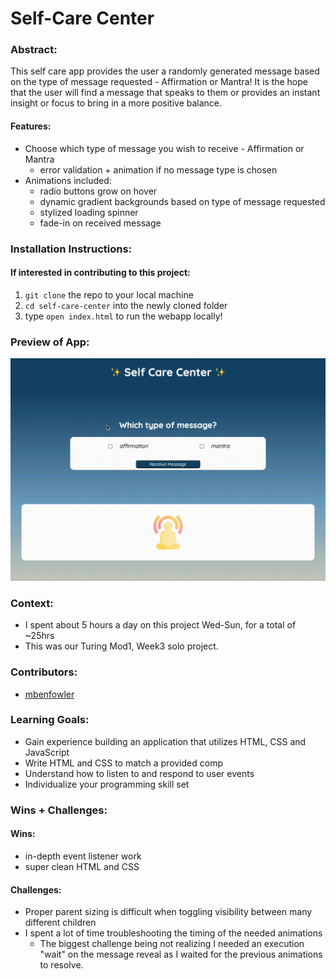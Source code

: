 # Self-Care Center 
### Abstract:
[//]: <> (Briefly describe what you built and its features. What problem is the app solving? How does this application solve that problem?)
This self care app provides the user a randomly generated message based on the type of message requested - Affirmation or Mantra! It is the hope that the user will find a message that speaks to them or provides an instant insight or focus to bring in a more positive balance.

#### Features:
- Choose which type of message you wish to receive - Affirmation or Mantra
    - error validation + animation if no message type is chosen
- Animations included:
    - radio buttons grow on hover
    - dynamic gradient backgrounds based on type of message requested
    - stylized loading spinner
    - fade-in on received message

### Installation Instructions:
[//]: <> (What steps does a person have to take to get your app cloned down and running?)
#### If interested in contributing to this project:
1. `git clone` the repo to your local machine
2. `cd self-care-center` into the newly cloned folder
3. type `open index.html` to run the webapp locally!

### Preview of App:
[//]: <> (Provide ONE gif or screenshot of your application - choose the "coolest" piece of functionality to show off.)
![self care demo gif](./assets/self-care-demo.gif)

### Context:
[//]: <> (Give some context for the project here. How long did you have to work on it? How far into the Turing program are you?)
- I spent about 5 hours a day on this project Wed-Sun, for a total of ~25hrs
- This was our Turing Mod1, Week3 solo project.

### Contributors:
[//]: <> (Who worked on this application? Link to their GitHubs.)
- [mbenfowler](https://github.com/mbenfowler)

### Learning Goals:
[//]: <> (What were the learning goals of this project? What tech did you work with?)
- Gain experience building an application that utilizes HTML, CSS and JavaScript
- Write HTML and CSS to match a provided comp
- Understand how to listen to and respond to user events
- Individualize your programming skill set

### Wins + Challenges:
[//]: <> (What are 2-3 wins you have from this project? What were some challenges you faced - and how did you get over them?)

#### Wins:
- in-depth event listener work
- super clean HTML and CSS

#### Challenges:
- Proper parent sizing is difficult when toggling visibility between many different children
- I spent a lot of time troubleshooting the timing of the needed animations
    - The biggest challenge being not realizing I needed an execution "wait" on the message reveal as I waited for the previous animations to resolve.
